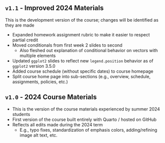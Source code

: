 
## `v1.1` - Improved 2024 Materials

This is the development version of the course; changes will be identified as they are made

- Expanded homework assignment rubric to make it easier to respect partial credit
- Moved conditionals from first week 2 slides to second
    - Also fleshed out explanation of conditional behavior on vectors with multiple elements
- Updated `ggplot2` slides to reflect new `legend.position` behavior as of `ggplot2` version 3.5.0
- Added course schedule (without specific dates) to course homepage
- Split course home page into sub-sections (e.g., overview, schedule, assignments, policies, etc.)

## `v1.0` - 2024 Course Materials

- This is the version of the course materials experienced by summer 2024 students
- First version of the course built entirely with Quarto / hosted on GitHub
- Reflects all edits made during the 2024 term
    - E.g., typo fixes, standardization of emphasis colors, adding/refining image alt text, etc.
